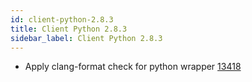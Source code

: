 ```yaml
---
id: client-python-2.8.3
title: Client Python 2.8.3 
sidebar_label: Client Python 2.8.3 
---
```


- Apply clang-format check for python wrapper [13418](https://github.com/apache/pulsar/pull/13418)

